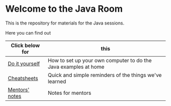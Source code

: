 # Welcome to the Java Room

This is the repository for materials for the Java sessions.  

Here you can find out 

Click below for | this
---- | ----
[Do it yourself](diy.html) | How to set up your own computer to do the Java examples at home
[Cheatsheets](cheatsheets.html) | Quick and simple reminders of the things we've learned
[Mentors' notes](mentors.html) | Notes for mentors





